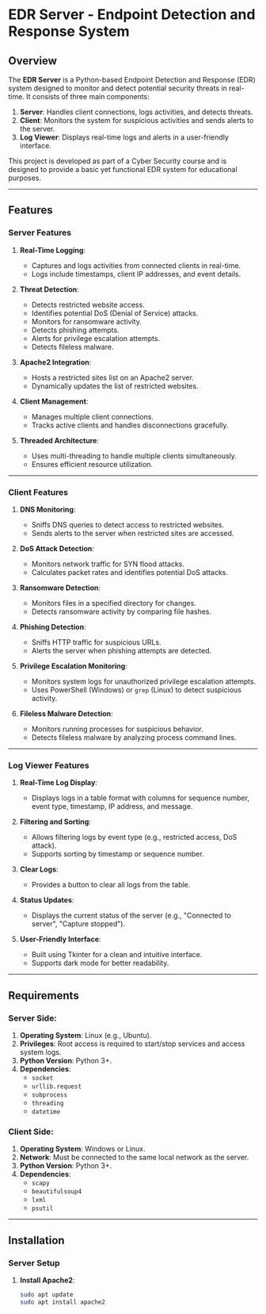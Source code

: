 # EDR Server - Endpoint Detection and Response System

## Overview
The **EDR Server** is a Python-based Endpoint Detection and Response (EDR) system designed to monitor and detect potential security threats in real-time. It consists of three main components:
1. **Server**: Handles client connections, logs activities, and detects threats.
2. **Client**: Monitors the system for suspicious activities and sends alerts to the server.
3. **Log Viewer**: Displays real-time logs and alerts in a user-friendly interface.

This project is developed as part of a Cyber Security course and is designed to provide a basic yet functional EDR system for educational purposes.

---

## Features

### Server Features
1. **Real-Time Logging**:
   - Captures and logs activities from connected clients in real-time.
   - Logs include timestamps, client IP addresses, and event details.

2. **Threat Detection**:
   - Detects restricted website access.
   - Identifies potential DoS (Denial of Service) attacks.
   - Monitors for ransomware activity.
   - Detects phishing attempts.
   - Alerts for privilege escalation attempts.
   - Detects fileless malware.

3. **Apache2 Integration**:
   - Hosts a restricted sites list on an Apache2 server.
   - Dynamically updates the list of restricted websites.

4. **Client Management**:
   - Manages multiple client connections.
   - Tracks active clients and handles disconnections gracefully.

5. **Threaded Architecture**:
   - Uses multi-threading to handle multiple clients simultaneously.
   - Ensures efficient resource utilization.

---

### Client Features
1. **DNS Monitoring**:
   - Sniffs DNS queries to detect access to restricted websites.
   - Sends alerts to the server when restricted sites are accessed.

2. **DoS Attack Detection**:
   - Monitors network traffic for SYN flood attacks.
   - Calculates packet rates and identifies potential DoS attacks.

3. **Ransomware Detection**:
   - Monitors files in a specified directory for changes.
   - Detects ransomware activity by comparing file hashes.

4. **Phishing Detection**:
   - Sniffs HTTP traffic for suspicious URLs.
   - Alerts the server when phishing attempts are detected.

5. **Privilege Escalation Monitoring**:
   - Monitors system logs for unauthorized privilege escalation attempts.
   - Uses PowerShell (Windows) or `grep` (Linux) to detect suspicious activity.

6. **Fileless Malware Detection**:
   - Monitors running processes for suspicious behavior.
   - Detects fileless malware by analyzing process command lines.

---

### Log Viewer Features
1. **Real-Time Log Display**:
   - Displays logs in a table format with columns for sequence number, event type, timestamp, IP address, and message.

2. **Filtering and Sorting**:
   - Allows filtering logs by event type (e.g., restricted access, DoS attack).
   - Supports sorting by timestamp or sequence number.

3. **Clear Logs**:
   - Provides a button to clear all logs from the table.

4. **Status Updates**:
   - Displays the current status of the server (e.g., "Connected to server", "Capture stopped").

5. **User-Friendly Interface**:
   - Built using Tkinter for a clean and intuitive interface.
   - Supports dark mode for better readability.

---

## Requirements

### Server Side:
1. **Operating System**: Linux (e.g., Ubuntu).
2. **Privileges**: Root access is required to start/stop services and access system logs.
3. **Python Version**: Python 3+.
4. **Dependencies**:
   - `socket`
   - `urllib.request`
   - `subprocess`
   - `threading`
   - `datetime`

### Client Side:
1. **Operating System**: Windows or Linux.
2. **Network**: Must be connected to the same local network as the server.
3. **Python Version**: Python 3+.
4. **Dependencies**:
   - `scapy`
   - `beautifulsoup4`
   - `lxml`
   - `psutil`

---

## Installation

### Server Setup
1. **Install Apache2**:
   ```bash
   sudo apt update
   sudo apt install apache2

